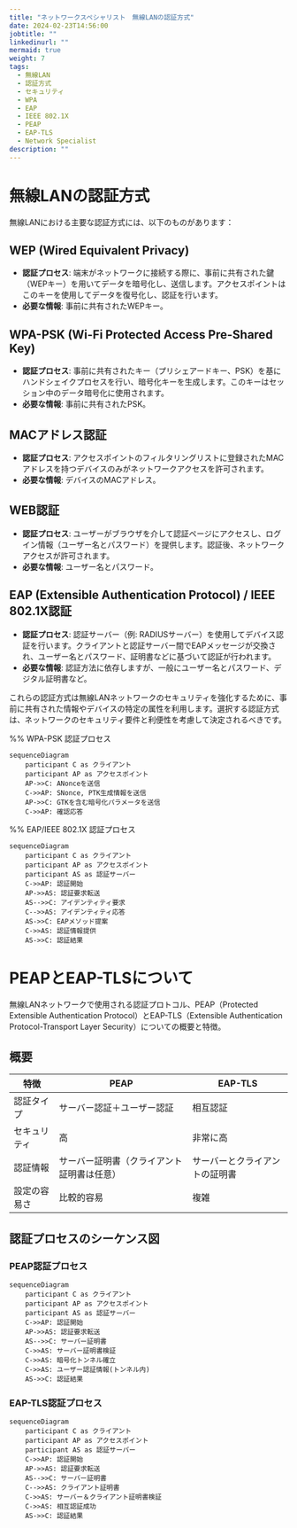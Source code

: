 ```yaml
---
title: "ネットワークスペシャリスト　無線LANの認証方式"
date: 2024-02-23T14:56:00
jobtitle: ""
linkedinurl: ""
mermaid: true
weight: 7
tags:
  - 無線LAN
  - 認証方式
  - セキュリティ
  - WPA
  - EAP
  - IEEE 802.1X
  - PEAP
  - EAP-TLS
  - Network Specialist
description: ""
---
```


# 無線LANの認証方式

無線LANにおける主要な認証方式には、以下のものがあります：

## WEP (Wired Equivalent Privacy)

- **認証プロセス**: 端末がネットワークに接続する際に、事前に共有された鍵（WEPキー）を用いてデータを暗号化し、送信します。アクセスポイントはこのキーを使用してデータを復号化し、認証を行います。
- **必要な情報**: 事前に共有されたWEPキー。

## WPA-PSK (Wi-Fi Protected Access Pre-Shared Key)

- **認証プロセス**: 事前に共有されたキー（プリシェアードキー、PSK）を基にハンドシェイクプロセスを行い、暗号化キーを生成します。このキーはセッション中のデータ暗号化に使用されます。
- **必要な情報**: 事前に共有されたPSK。

## MACアドレス認証

- **認証プロセス**: アクセスポイントのフィルタリングリストに登録されたMACアドレスを持つデバイスのみがネットワークアクセスを許可されます。
- **必要な情報**: デバイスのMACアドレス。

## WEB認証

- **認証プロセス**: ユーザーがブラウザを介して認証ページにアクセスし、ログイン情報（ユーザー名とパスワード）を提供します。認証後、ネットワークアクセスが許可されます。
- **必要な情報**: ユーザー名とパスワード。

## EAP (Extensible Authentication Protocol) / IEEE 802.1X認証

- **認証プロセス**: 認証サーバー（例: RADIUSサーバー）を使用してデバイス認証を行います。クライアントと認証サーバー間でEAPメッセージが交換され、ユーザー名とパスワード、証明書などに基づいて認証が行われます。
- **必要な情報**: 認証方法に依存しますが、一般にユーザー名とパスワード、デジタル証明書など。

これらの認証方式は無線LANネットワークのセキュリティを強化するために、事前に共有された情報やデバイスの特定の属性を利用します。選択する認証方式は、ネットワークのセキュリティ要件と利便性を考慮して決定されるべきです。

%% WPA-PSK 認証プロセス

```mermaid
sequenceDiagram
    participant C as クライアント
    participant AP as アクセスポイント
    AP->>C: ANonceを送信
    C->>AP: SNonce, PTK生成情報を送信
    AP->>C: GTKを含む暗号化パラメータを送信
    C->>AP: 確認応答
```

%% EAP/IEEE 802.1X 認証プロセス

```mermaid
sequenceDiagram
    participant C as クライアント
    participant AP as アクセスポイント
    participant AS as 認証サーバー
    C->>AP: 認証開始
    AP->>AS: 認証要求転送
    AS-->>C: アイデンティティ要求
    C-->>AS: アイデンティティ応答
    AS->>C: EAPメソッド提案
    C->>AS: 認証情報提供
    AS->>C: 認証結果
```

# PEAPとEAP-TLSについて

無線LANネットワークで使用される認証プロトコル、PEAP（Protected Extensible Authentication Protocol）とEAP-TLS（Extensible Authentication Protocol-Transport Layer Security）についての概要と特徴。

## 概要

| 特徴           | PEAP                                        | EAP-TLS                                     |
| -------------- | ------------------------------------------- | ------------------------------------------- |
| 認証タイプ     | サーバー認証＋ユーザー認証                   | 相互認証                                    |
| セキュリティ   | 高                                           | 非常に高                                     |
| 認証情報       | サーバー証明書（クライアント証明書は任意）   | サーバーとクライアントの証明書               |
| 設定の容易さ   | 比較的容易                                   | 複雑                                        |

## 認証プロセスのシーケンス図

### PEAP認証プロセス

```mermaid
sequenceDiagram
    participant C as クライアント
    participant AP as アクセスポイント
    participant AS as 認証サーバー
    C->>AP: 認証開始
    AP->>AS: 認証要求転送
    AS-->>C: サーバー証明書
    C->>AS: サーバー証明書検証
    C->>AS: 暗号化トンネル確立
    C->>AS: ユーザー認証情報(トンネル内)
    AS->>C: 認証結果
```

### EAP-TLS認証プロセス

```mermaid
sequenceDiagram
    participant C as クライアント
    participant AP as アクセスポイント
    participant AS as 認証サーバー
    C->>AP: 認証開始
    AP->>AS: 認証要求転送
    AS-->>C: サーバー証明書
    C-->>AS: クライアント証明書
    C->>AS: サーバー＆クライアント証明書検証
    C->>AS: 相互認証成功
    AS->>C: 認証結果
```
